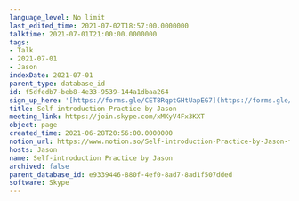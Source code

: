 ```yaml
---
language_level: No limit
last_edited_time: 2021-07-02T18:57:00.0000000
talktime: 2021-07-01T21:00:00.0000000
tags:
- Talk
- 2021-07-01
- Jason
indexDate: 2021-07-01
parent_type: database_id
id: f5dfedb7-beb8-4e33-9539-144a1dbaa264
sign_up_here: '[https://forms.gle/CET8RqptGHtUapEG7](https://forms.gle/CET8RqptGHtUapEG7)'
title: Self-introduction Practice by Jason
meeting_link: https://join.skype.com/xMKyV4Fx3KXT
object: page
created_time: 2021-06-28T20:56:00.0000000
notion_url: https://www.notion.so/Self-introduction-Practice-by-Jason-f5dfedb7beb84e339539144a1dbaa264
hosts: Jason
name: Self-introduction Practice by Jason
archived: false
parent_database_id: e9339446-880f-4ef0-8ad7-8ad1f507dded
software: Skype
---
```








